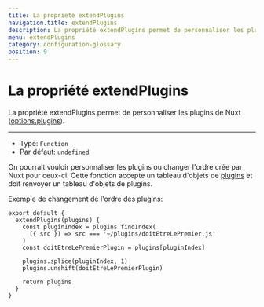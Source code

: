 ```yaml
---
title: La propriété extendPlugins
navigation.title: extendPlugins
description: La propriété extendPlugins permet de personnaliser les plugins de Nuxt.
menu: extendPlugins
category: configuration-glossary
position: 9
---
```


# La propriété extendPlugins

La propriété extendPlugins permet de personnaliser les plugins de Nuxt ([options.plugins](/docs/configuration-glossary/configuration-plugins)).

---

- Type: `Function`
- Par défaut: `undefined`

On pourrait vouloir personnaliser les plugins ou changer l'ordre crée par Nuxt pour ceux-ci. Cette fonction accepte un tableau d'objets de [plugins](/docs/configuration-glossary/configuration-plugins) et doit renvoyer un tableau d'objets de plugins.

Exemple de changement de l'ordre des plugins:

```js{}[nuxt.config.js]
export default {
  extendPlugins(plugins) {
    const pluginIndex = plugins.findIndex(
      ({ src }) => src === '~/plugins/doitEtreLePremier.js'
    )
    const doitEtreLePremierPlugin = plugins[pluginIndex]

    plugins.splice(pluginIndex, 1)
    plugins.unshift(doitEtreLePremierPlugin)

    return plugins
  }
}
```
